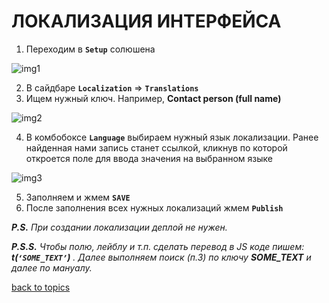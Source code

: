 # ЛОКАЛИЗАЦИЯ ИНТЕРФЕЙСА

1. Переходим в **`Setup`** солюшена

![img1](https://github.com/CrappyCodeMaker/ECCENTEX-KNOWLEGE/blob/main/Content/6%20Localization/IMG/1.png)

2. В сайдбаре **`Localization`** => **`Translations`**
3. Ищем нужный ключ. Например, **Contact person (full name)**

![img2](https://github.com/CrappyCodeMaker/ECCENTEX-KNOWLEGE/blob/main/Content/6%20Localization/IMG/2.png)

4. В комбобоксе **`Language`** выбираем нужный язык локализации. Ранее найденная нами запись станет ссылкой, кликнув по которой откроется поле для ввода значения на выбранном языке

![img3](https://github.com/CrappyCodeMaker/ECCENTEX-KNOWLEGE/blob/main/Content/6%20Localization/IMG/3.png)

5. Заполняем и жмем **`SAVE`**
6. После заполнения всех нужных локализаций жмем **`Publish`**


**_P.S._** _При создании локализации деплой не нужен._

**_P.S.S._** _Чтобы полю, лейблу и т.п. сделать перевод в JS коде пишем: **t(`‘SOME_TEXT’`)** . Далее выполняем поиск _(п.3)_ по ключу **SOME_TEXT** и далее по мануалу._


[back to topics](https://github.com/CrappyCodeMaker/ECCENTEX-KNOWLEGE/blob/main/Content/0%20Topics/README.md)